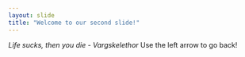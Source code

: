 ```yaml
---
layout: slide
title: "Welcome to our second slide!"
---
```

*Life sucks, then you die - Vargskelethor*
Use the left arrow to go back!
